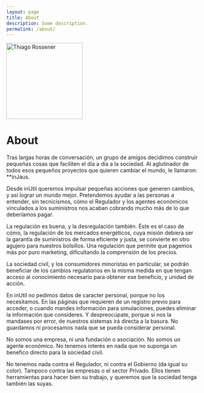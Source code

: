 ```yaml
---
layout: page
title: About
description: Some description.
permalink: /about/
---
```


<img class="img-rounded" src="/assets/img/uploads/profile.png" alt="Thiago Rossener" width="200">

# About

Tras largas horas de conversación, un grupo de amigos decidimos construir pequeñas cosas que faciliten el día a día a la sociedad. Al aglutinador de todos esos pequeños proyectos que quieren cambiar el mundo, le llamaron: **inJaus.

Desde inUtil queremos impulsar pequeñas acciones que generen cambios, y así lograr un mundo mejor. Pretendemos ayudar a las personas a entender, sin tecnicismos, cómo el Regulador y los agentes económicos vinculados a los suministros nos acaban cobrando mucho más de lo que deberíamos pagar.

La regulación es buena, y la desregulación también. Éste es el caso de cómo, la regulación de los mercados energéticos, cuya misión debiera ser la garantía de suministros de forma eficiente y justa, se convierte en otro agujero para nuestros bolsillos. Una regulación que permite que pagemos más por puro marketing, dificultando la comprensión de los precios.

La sociedad civil, y los consumidores minoristas en particular, se podrán beneficiar de los cambios regulatorios en la misma medida en que tengan acceso al conocimiento necesario para obtener ese beneficio, y unidad de acción.

En inUtil no pedimos datos de caracter personal, porque no los necesitamos. En las páginas que requieren de un registro previo para acceder, o cuando mandes información para simulaciones, puedes eliminar la información que consideres. Y despreocúpate, porque si nos la mandases por error, de nuestros sistemas irá directa a la basura. No guardamos ni procesamos nada que se pueda considerar personal.

No somos una empresa, ni una fundación o asociación. No somos un agente económico. No tenemos interés en nada que no suponga un benefico directo para la sociedad civil.

No tenemos nada contra el Regulador, ni contra el Gobierno (da igual su color). Tampoco contra las empresas o el sector Privado. Ellos tienen herramientas para hacer bien su trabajo, y queremos que la sociedad tenga también las suyas.

